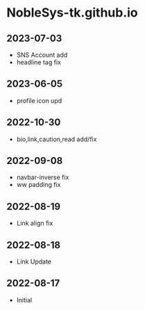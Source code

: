 # NobleSys-tk.github.io

## 2023-07-03
- SNS Account add
- headline tag fix

## 2023-06-05
- profile icon upd

## 2022-10-30
- bio,link,caution,read add/fix

## 2022-09-08
- navbar-inverse fix
- ww padding fix

## 2022-08-19
- Link align fix

## 2022-08-18
- Link Update

## 2022-08-17
- Initial